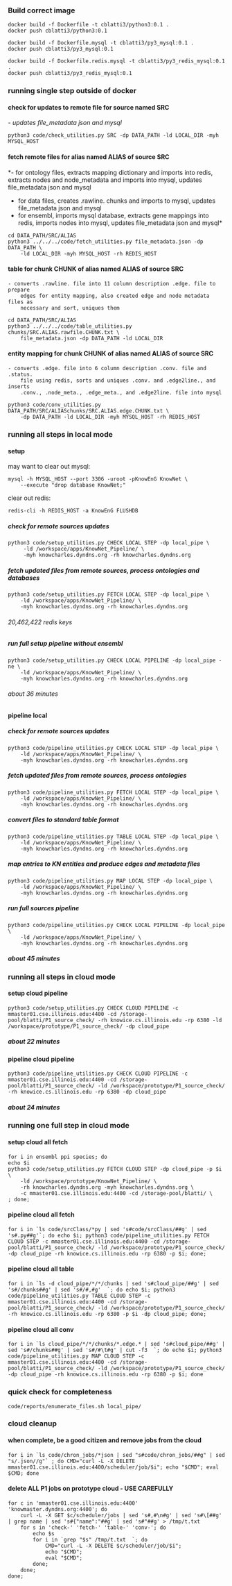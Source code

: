 ### Build correct image
```
docker build -f Dockerfile -t cblatti3/python3:0.1 .
docker push cblatti3/python3:0.1
```

```
docker build -f Dockerfile.mysql -t cblatti3/py3_mysql:0.1 .
docker push cblatti3/py3_mysql:0.1
```

```
docker build -f Dockerfile.redis.mysql -t cblatti3/py3_redis_mysql:0.1 .
docker push cblatti3/py3_redis_mysql:0.1
```


### running single step outside of docker
#### check for updates to remote file for source named SRC
  *- updates file_metadata json and mysql*
```
python3 code/check_utilities.py SRC -dp DATA_PATH -ld LOCAL_DIR -myh MYSQL_HOST
```

#### fetch remote files for alias named ALIAS of source SRC
  *- for ontology files, extracts mapping dictionary and imports into redis,
        extracts nodes and node_metadata and imports into mysql, updates
        file_metadata json and mysql
  - for data files, creates .rawline. chunks and imports to mysql, updates
        file_metadata json and mysql
  - for ensembl, imports mysql database, extracts gene mappings into redis,
        imports nodes into mysql, updates file_metadata json and mysql*
```
cd DATA_PATH/SRC/ALIAS
python3 ../../../code/fetch_utilities.py file_metadata.json -dp DATA_PATH \
    -ld LOCAL_DIR -myh MYSQL_HOST -rh REDIS_HOST
```

#### table for chunk CHUNK of alias named ALIAS of source SRC
    - converts .rawline. file into 11 column description .edge. file to prepare
        edges for entity mapping, also created edge and node metadata files as
        necessary and sort, uniques them
```
cd DATA_PATH/SRC/ALIAS
python3 ../../../code/table_utilities.py chunks/SRC.ALIAS.rawfile.CHUNK.txt \
    file_metadata.json -dp DATA_PATH -ld LOCAL_DIR
```

#### entity mapping for chunk CHUNK of alias named ALIAS of source SRC
    - converts .edge. file into 6 column description .conv. file and .status.
        file using redis, sorts and uniques .conv. and .edge2line., and inserts
        .conv., .node_meta., .edge_meta., and .edge2line. file into mysql
```
python3 code/conv_utilities.py DATA_PATH/SRC/ALIASchunks/SRC.ALIAS.edge.CHUNK.txt \
    -dp DATA_PATH -ld LOCAL_DIR -myh MYSQL_HOST -rh REDIS_HOST
```

### running all steps in local mode
#### setup
may want to
clear out mysql:
```
mysql -h MYSQL_HOST --port 3306 -uroot -pKnowEnG KnowNet \
    --execute "drop database KnowNet;"
```
clear out redis:
```
redis-cli -h REDIS_HOST -a KnowEnG FLUSHDB
```
##### check for remote sources updates
```
python3 code/setup_utilities.py CHECK LOCAL STEP -dp local_pipe \
     -ld /workspace/apps/KnowNet_Pipeline/ \
     -myh knowcharles.dyndns.org -rh knowcharles.dyndns.org
```
##### fetch updated files from remote sources, process ontologies and databases
```
python3 code/setup_utilities.py FETCH LOCAL STEP -dp local_pipe \
    -ld /workspace/apps/KnowNet_Pipeline/ \
    -myh knowcharles.dyndns.org -rh knowcharles.dyndns.org
```
###### 20,462,422 redis keys
##### run full setup pipeline without ensembl
```
python3 code/setup_utilities.py CHECK LOCAL PIPELINE -dp local_pipe -ne \
    -ld /workspace/apps/KnowNet_Pipeline/ \
    -myh knowcharles.dyndns.org -rh knowcharles.dyndns.org
```
###### about 36 minutes

#### pipeline local
##### check for remote sources updates
```
python3 code/pipeline_utilities.py CHECK LOCAL STEP -dp local_pipe \
    -ld /workspace/apps/KnowNet_Pipeline/ \
    -myh knowcharles.dyndns.org -rh knowcharles.dyndns.org
```
##### fetch updated files from remote sources, process ontologies
```
python3 code/pipeline_utilities.py FETCH LOCAL STEP -dp local_pipe \
    -ld /workspace/apps/KnowNet_Pipeline/ \
    -myh knowcharles.dyndns.org -rh knowcharles.dyndns.org
```
##### convert files to standard table format
```
python3 code/pipeline_utilities.py TABLE LOCAL STEP -dp local_pipe \
    -ld /workspace/apps/KnowNet_Pipeline/ \
    -myh knowcharles.dyndns.org -rh knowcharles.dyndns.org
```
##### map entries to KN entities and produce edges and metadata files
```
python3 code/pipeline_utilities.py MAP LOCAL STEP -dp local_pipe \
    -ld /workspace/apps/KnowNet_Pipeline/ \
    -myh knowcharles.dyndns.org -rh knowcharles.dyndns.org
```
##### run full sources pipeline
```
python3 code/pipeline_utilities.py CHECK LOCAL PIPELINE -dp local_pipe \
    -ld /workspace/apps/KnowNet_Pipeline/ \
    -myh knowcharles.dyndns.org -rh knowcharles.dyndns.org
```
##### about 45 minutes


### running all steps in cloud mode
#### setup cloud pipeline
```
python3 code/setup_utilities.py CHECK CLOUD PIPELINE -c mmaster01.cse.illinois.edu:4400 -cd /storage-pool/blatti/P1_source_check/ -rh knowice.cs.illinois.edu -rp 6380 -ld /workspace/prototype/P1_source_check/ -dp cloud_pipe
```
##### about 22 minutes

#### pipeline cloud pipeline
```
python3 code/pipeline_utilities.py CHECK CLOUD PIPELINE -c mmaster01.cse.illinois.edu:4400 -cd /storage-pool/blatti/P1_source_check/ -ld /workspace/prototype/P1_source_check/ -rh knowice.cs.illinois.edu -rp 6380 -dp cloud_pipe
```
##### about 24 minutes


### running one full step in cloud mode
#### setup cloud all fetch
```
for i in ensembl ppi species; do
echo $i
python3 code/setup_utilities.py FETCH CLOUD STEP -dp cloud_pipe -p $i \
    -ld /workspace/prototype/KnowNet_Pipeline/ \
    -rh knowcharles.dyndns.org -myh knowcharles.dyndns.org \
    -c mmaster01.cse.illinois.edu:4400 -cd /storage-pool/blatti/ \
; done;
```

#### pipeline cloud all fetch
```
for i in `ls code/srcClass/*py | sed 's#code/srcClass/##g' | sed 's#.py##g'`; do echo $i; python3 code/pipeline_utilities.py FETCH CLOUD STEP -c mmaster01.cse.illinois.edu:4400 -cd /storage-pool/blatti/P1_source_check/ -ld /workspace/prototype/P1_source_check/ -dp cloud_pipe -rh knowice.cs.illinois.edu -rp 6380 -p $i; done;
```

#### pipeline cloud all table
```
for i in `ls -d cloud_pipe/*/*/chunks | sed 's#cloud_pipe/##g' | sed 's#/chunks##g' | sed 's#/#,#g'  `; do echo $i; python3 code/pipeline_utilities.py TABLE CLOUD STEP -c mmaster01.cse.illinois.edu:4400 -cd /storage-pool/blatti/P1_source_check/ -ld /workspace/prototype/P1_source_check/  -rh knowice.cs.illinois.edu -rp 6380 -p $i -dp cloud_pipe; done;
```

#### pipeline cloud all conv
```
for i in `ls cloud_pipe/*/*/chunks/*.edge.* | sed 's#cloud_pipe/##g' | sed 's#/chunks##g' | sed 's#/#\t#g' | cut -f3  `; do echo $i; python3 code/pipeline_utilities.py MAP CLOUD STEP -c mmaster01.cse.illinois.edu:4400 -cd /storage-pool/blatti/P1_source_check/ -ld /workspace/prototype/P1_source_check/ -dp cloud_pipe -rh knowice.cs.illinois.edu -rp 6380 -p $i; done
```

### quick check for completeness
```
code/reports/enumerate_files.sh local_pipe/
```

### cloud cleanup
#### when complete, be a good citizen and remove jobs from the cloud
```
for i in `ls code/chron_jobs/*json | sed "s#code/chron_jobs/##g" | sed "s/.json//g"` ; do CMD="curl -L -X DELETE mmaster01.cse.illinois.edu:4400/scheduler/job/$i"; echo "$CMD"; eval $CMD; done
```

#### delete ALL P1 jobs on prototype cloud - USE CAREFULLY
```
for c in 'mmaster01.cse.illinois.edu:4400' 'knowmaster.dyndns.org:4400'; do
    curl -L -X GET $c/scheduler/jobs | sed 's#,#\n#g' | sed 's#\[##g' | grep name | sed 's#{"name":"##g' | sed 's#"##g' > /tmp/t.txt
    for s in 'check-' 'fetch-' 'table-' 'conv-'; do
        echo $s
        for i in `grep "$s" /tmp/t.txt  `; do
            CMD="curl -L -X DELETE $c/scheduler/job/$i";
            echo "$CMD";
            eval "$CMD";
        done;
    done;
done;
```


